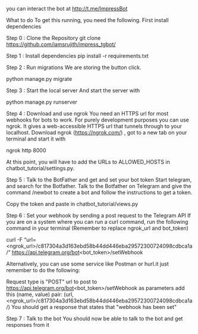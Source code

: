 you can interact the bot at http://t.me/ImpressBot

What to do
To get this running, you need the following. First install dependencies

Step 0 : Clone the Repository
git clone https://github.com/iamsrujith/impress_tgbot/

Step 1 : Install dependencies
pip install -r requirements.txt

Step 2 : Run migrations
We are storing the button click.

python manage.py migrate

Step 3 : Start the local server
And start the server with

python manage.py runserver

Step 4 : Download and use ngrok
You need an HTTPS url for most webhooks for bots to work. For purely development purposes you can use ngrok. It gives a web-accessible HTTPS url that tunnels through to your localhost. Download ngrok (https://ngrok.com/) , got to a new tab on your terminal and start it with

ngrok http 8000

At this point, you will have to add the URLs to ALLOWED_HOSTS in chatbot_tutorial/settings.py.

Step 5 : Talk to the BotFather and get and set your bot token
Start telegram, and search for the Botfather. Talk to the Botfather on Telegram and give the command /newbot to create a bot and follow the instructions to get a token.

Copy the token and paste in chatbot_tutorial/views.py

Step 6 : Set your webhook by sending a post request to the Telegram API
If you are on a system where you can run a curl command, run the following command in your terminal (Remember to replace ngrok_url and bot_token)

curl -F “url=<ngrok_url>/c817304a3d163ebd58b44dd446eba29572300724098cdbca1a/“ https://api.telegram.org/bot<bot_token>/setWebhook

Alternatively, you can use some service like Postman or hurl.it just remember to do the following:

Request type is "POST"
url to post to https://api.telegram.org/bot<bot_token>/setWebhook
as parameters add this (name, value) pair: (url, <ngrok_url>/c817304a3d163ebd58b44dd446eba29572300724098cdbca1a/)
You should get a response that states that "webhook has been set"

Step 7 : Talk to the bot
You should now be able to talk to the bot and get responses from it
